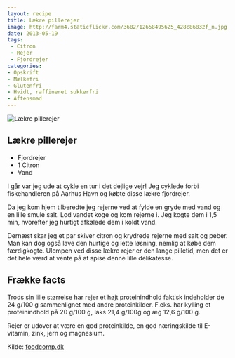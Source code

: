 ```yaml
---
layout: recipe
title: Lækre pillerejer
image: http://farm4.staticflickr.com/3682/12658495625_428c86832f_n.jpg
date: 2013-05-19
tags:
 - Citron
 - Rejer
 - Fjordrejer
categories:
- Opskrift
- Mælkefri
- Glutenfri
- Hvidt, raffineret sukkerfri
- Aftensmad
---
```


![Lækre pillerejer](http://farm4.staticflickr.com/3682/12658495625_428c86832f.jpg)

## Lækre pillerejer
- Fjordrejer
- 1 Citron
- Vand

I går var jeg ude at cykle en tur i det dejlige vejr! Jeg cyklede forbi
fiskehandleren på Aarhus Havn og købte disse lækre fjordrejer.

Da jeg kom hjem tilberedte jeg rejerne ved at fylde en gryde med vand og en
lille smule salt. Lod vandet koge og kom rejerne i. Jeg kogte dem i 1,5 min,
hvorefter jeg hurtigt afkølede dem i koldt vand.

Dernæst skar jeg et par skiver citron og krydrede rejerne med salt og peber.
Man kan dog også lave den hurtige og lette løsning, nemlig at købe dem
færdigkogte. Ulempen ved disse lækre rejer er den lange pilletid, men det er det hele værd at
vente på at spise denne lille delikatesse.


## Frække facts
Trods sin lille størrelse har rejer et højt proteinindhold faktisk indeholder de
24 g/100 g sammenlignet med andre proteinkilder. F.eks. har kylling et
proteinindhold på 20 g/100 g, laks 21,4 g/100g og æg 12,6 g/100 g.

Rejer er udover at være en god proteinkilde, en god næringskilde til E-vitamin,
zink, jern og magnesium.

Kilde: [foodcomp.dk](http://foodcomp.dk/)
